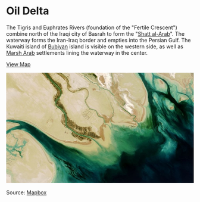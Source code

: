 # Oil Delta

The Tigris and Euphrates Rivers (foundation of the "Fertile Crescent") combine north of the Iraqi city of Basrah to form the "[Shatt al-Arab](http://en.wikipedia.org/wiki/Shatt_al-Arab)". The waterway forms the Iran-Iraq border and empties into the Persian Gulf. The Kuwaiti island of [Bubiyan](http://en.wikipedia.org/wiki/Bubiyan_Island) island is visible on the western side, as well as [Marsh Arab](http://en.wikipedia.org/wiki/Marsh_Arabs) settlements lining the waterway in the center.

[View Map](http://a.tiles.mapbox.com/v3/colemanm.map-h3n78ecg.html#10.00/29.9761/408.7036)

![Oil Delta](screenshot.jpg)

Source: [Mapbox](http://mapbox.com)
